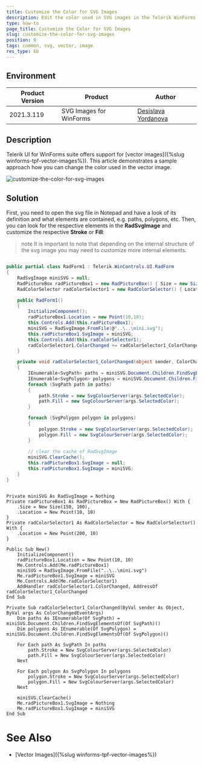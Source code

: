 ```yaml
---
title: Customize the Color for SVG Images
description: Edit the color used in SVG images in the Telerik WinForms suite.
type: how-to
page_title: Customize the Color for SVG Images
slug: customize-the-color-for-svg-images
position: 0
tags: common, svg, vector, image
res_type: kb
---
```


## Environment
 
|Product Version|Product|Author|
|----|----|----|
|2021.3.119|SVG Images for WinForms|[Desislava Yordanova](https://www.telerik.com/blogs/author/desislava-yordanova)|
 
## Description

Telerik UI for WinForms suite offers support for [vector images]({%slug winforms-tpf-vector-images%}). This article demonstrates a sample approach how you can change the color used in the vector image. 
 
![customize-the-color-for-svg-images](images/customize-the-color-for-svg-images.gif)

## Solution 

First, you need to open the svg file in Notepad and have a look of its definition and what elements are contained, e.g. paths, polygons, etc. Then, you can look for the respective elements in the **RadSvgImage** and customize the respective **Stroke** or **Fill**:

>note It is important to note that depending on the internal structure of the svg image you may need to customize more internal elements.

````C#

public partial class RadForm1 : Telerik.WinControls.UI.RadForm
{
    RadSvgImage miniSVG = null;
    RadPictureBox radPictureBox1 = new RadPictureBox() { Size = new Size(150,100), Location = new Point(10,10) };
    RadColorSelector radColorSelector1 = new RadColorSelector() { Location = new Point(200,10) }; 

    public RadForm1()
    {
        InitializeComponent(); 
        radPictureBox1.Location = new Point(10,10);
        this.Controls.Add(this.radPictureBox1);
        miniSVG = RadSvgImage.FromFile(@"..\..\mini.svg");
        this.radPictureBox1.SvgImage = miniSVG;
        this.Controls.Add(this.radColorSelector1); 
        radColorSelector1.ColorChanged += radColorSelector1_ColorChanged;
    }

    private void radColorSelector1_ColorChanged(object sender, ColorChangedEventArgs args)
    {
        IEnumerable<SvgPath> paths = miniSVG.Document.Children.FindSvgElementsOf<SvgPath>();
        IEnumerable<SvgPolygon> polygons = miniSVG.Document.Children.FindSvgElementsOf<SvgPolygon>();
        foreach (SvgPath path in paths)
        { 
            path.Stroke = new SvgColourServer(args.SelectedColor);
            path.Fill = new SvgColourServer(args.SelectedColor);
        }

        foreach (SvgPolygon polygon in polygons)
        { 
            polygon.Stroke = new SvgColourServer(args.SelectedColor);
            polygon.Fill = new SvgColourServer(args.SelectedColor);
        }
       
        // clear the cache of RadSvgImage
        miniSVG.ClearCache();
        this.radPictureBox1.SvgImage = null;
        this.radPictureBox1.SvgImage = miniSVG;
    }
}

````
````VB.NET

Private miniSVG As RadSvgImage = Nothing
Private radPictureBox1 As RadPictureBox = New RadPictureBox() With {
    .Size = New Size(150, 100),
    .Location = New Point(10, 10)
}
Private radColorSelector1 As RadColorSelector = New RadColorSelector() With {
    .Location = New Point(200, 10)
}

Public Sub New()
    InitializeComponent()
    radPictureBox1.Location = New Point(10, 10)
    Me.Controls.Add(Me.radPictureBox1)
    miniSVG = RadSvgImage.FromFile("..\..\mini.svg")
    Me.radPictureBox1.SvgImage = miniSVG
    Me.Controls.Add(Me.radColorSelector1)
    AddHandler radColorSelector1.ColorChanged, AddressOf radColorSelector1_ColorChanged
End Sub

Private Sub radColorSelector1_ColorChanged(ByVal sender As Object, ByVal args As ColorChangedEventArgs)
    Dim paths As IEnumerable(Of SvgPath) = miniSVG.Document.Children.FindSvgElementsOf(Of SvgPath)()
    Dim polygons As IEnumerable(Of SvgPolygon) = miniSVG.Document.Children.FindSvgElementsOf(Of SvgPolygon)()

    For Each path As SvgPath In paths
        path.Stroke = New SvgColourServer(args.SelectedColor)
        path.Fill = New SvgColourServer(args.SelectedColor)
    Next

    For Each polygon As SvgPolygon In polygons
        polygon.Stroke = New SvgColourServer(args.SelectedColor)
        polygon.Fill = New SvgColourServer(args.SelectedColor)
    Next

    miniSVG.ClearCache()
    Me.radPictureBox1.SvgImage = Nothing
    Me.radPictureBox1.SvgImage = miniSVG
End Sub

```` 

# See Also

* [Vector Images]({%slug winforms-tpf-vector-images%}) 





    
   
  
    
 
